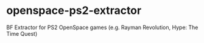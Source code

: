 # openspace-ps2-extractor
BF Extractor for PS2 OpenSpace games (e.g. Rayman Revolution, Hype: The Time Quest)
